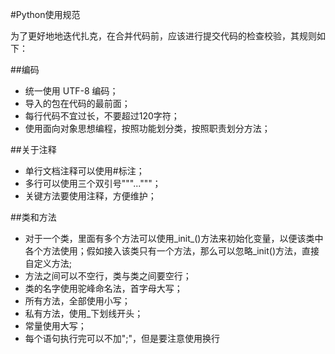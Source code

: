 #Python使用规范

为了更好地地迭代扎克，在合并代码前，应该进行提交代码的检查校验，其规则如下：

##编码
- 统一使用 UTF-8 编码；
- 导入的包在代码的最前面；
- 每行代码不宜过长，不要超过120字符；
- 使用面向对象思想编程，按照功能划分类，按照职责划分方法；

##关于注释
- 单行文档注释可以使用#标注；
- 多行可以使用三个双引号"""..."""；
- 关键方法要使用注释，方便维护；

##类和方法
- 对于一个类，里面有多个方法可以使用_init_()方法来初始化变量，以便该类中各个方法使用；假如接入该类只有一个方法，那么可以忽略_init()方法，直接自定义方法;
- 方法之间可以不空行，类与类之间要空行；
- 类的名字使用驼峰命名法，首字母大写；
- 所有方法，全部使用小写；
- 私有方法，使用_下划线开头；
- 常量使用大写；
- 每个语句执行完可以不加";"，但是要注意使用换行

	  
	  
	